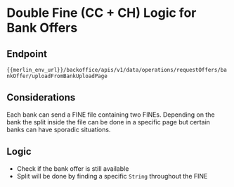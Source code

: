 # Double Fine (CC + CH) Logic for Bank Offers

## Endpoint
`{{merlin_env_url}}/backoffice/apis/v1/data/operations/requestOffers/bankOffer/uploadFromBankUploadPage`

## Considerations

Each bank can send a FINE file containing two FINEs.
Depending on the bank the split inside the file can be done in a specific page but certain banks can have sporadic situations.

## Logic

- Check if the bank offer is still available
- Split will be done by finding a specific `String` throughout the FINE